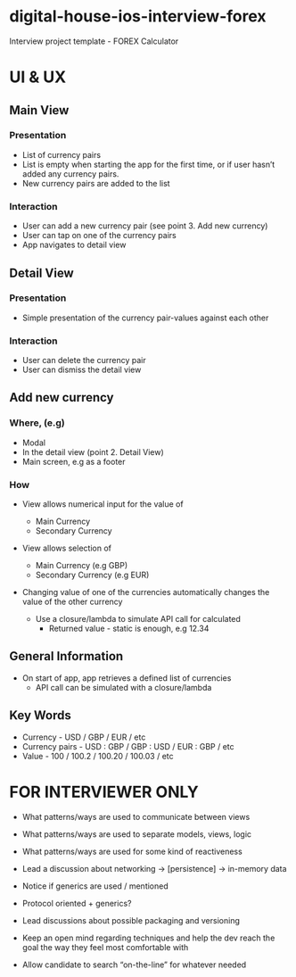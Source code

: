 # digital-house-ios-interview-forex
Interview project template - FOREX Calculator

# UI & UX

## Main View
### Presentation
- List of currency pairs
- List is empty when starting the app for the first time, or if user hasn’t added any currency pairs.
- New currency pairs are added to the list

### Interaction
- User can add a new currency pair (see point 3. Add new currency)
- User can tap on one of the currency pairs 
- App navigates to detail view

## Detail View
### Presentation
- Simple presentation of the currency pair-values against each other

### Interaction
- User can delete the currency pair
- User can dismiss the detail view

## Add new currency
### Where, (e.g)
- Modal
- In the detail view (point 2. Detail View)
- Main screen, e.g as a footer

### How
- View allows numerical input for the value of
  - Main Currency
  - Secondary Currency

- View allows selection of 
  - Main Currency (e.g GBP)
  - Secondary Currency (e.g EUR)

- Changing value of one of the currencies automatically changes the value of the other currency
  - Use a closure/lambda to simulate API call for calculated  
    - Returned value - static is enough, e.g 12.34

## General Information
- On start of app, app retrieves a defined list of currencies
  - API call can be simulated with a closure/lambda

## Key Words
- Currency - USD / GBP / EUR / etc
- Currency pairs - USD : GBP / GBP : USD / EUR : GBP / etc
- Value - 100 / 100.2 / 100.20 / 100.03 / etc 

# FOR INTERVIEWER ONLY

- What patterns/ways are used to communicate between views

- What patterns/ways are used to separate models, views, logic

- What patterns/ways are used for some kind of reactiveness 

- Lead a discussion about networking → [persistence] → in-memory data

- Notice if generics are used / mentioned

- Protocol oriented + generics?

- Lead discussions about possible packaging and versioning

- Keep an open mind regarding techniques and help the dev reach the goal the way they feel most comfortable with

- Allow candidate to search “on-the-line” for whatever needed
